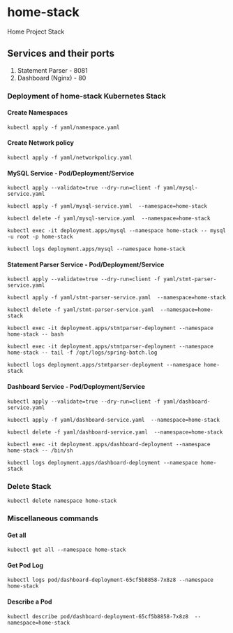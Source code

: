 # home-stack
Home Project Stack

## Services and their ports
1. Statement Parser - 8081
2. Dashboard (Nginx) - 80

### Deployment of home-stack Kubernetes Stack
#### Create Namespaces
````
kubectl apply -f yaml/namespace.yaml
````
#### Create Network policy
````
kubectl apply -f yaml/networkpolicy.yaml
````
#### MySQL Service - Pod/Deployment/Service
````
kubectl apply --validate=true --dry-run=client -f yaml/mysql-service.yaml 
````
````
kubectl apply -f yaml/mysql-service.yaml  --namespace=home-stack
````
````
kubectl delete -f yaml/mysql-service.yaml  --namespace=home-stack
````
````
kubectl exec -it deployment.apps/mysql --namespace home-stack -- mysql -u root -p home-stack
````
````
kubectl logs deployment.apps/mysql --namespace home-stack
````
#### Statement Parser Service - Pod/Deployment/Service
````
kubectl apply --validate=true --dry-run=client -f yaml/stmt-parser-service.yaml 
````
````
kubectl apply -f yaml/stmt-parser-service.yaml  --namespace=home-stack
````
````
kubectl delete -f yaml/stmt-parser-service.yaml  --namespace=home-stack
````
````
kubectl exec -it deployment.apps/stmtparser-deployment --namespace home-stack -- bash
````
````
kubectl exec -it deployment.apps/stmtparser-deployment --namespace home-stack -- tail -f /opt/logs/spring-batch.log
````
````
kubectl logs deployment.apps/stmtparser-deployment --namespace home-stack
````
#### Dashboard Service - Pod/Deployment/Service
````
kubectl apply --validate=true --dry-run=client -f yaml/dashboard-service.yaml 
````
````
kubectl apply -f yaml/dashboard-service.yaml  --namespace=home-stack
````
````
kubectl delete -f yaml/dashboard-service.yaml  --namespace=home-stack
````
````
kubectl exec -it deployment.apps/dashboard-deployment --namespace home-stack -- /bin/sh
````
````
kubectl logs deployment.apps/dashboard-deployment --namespace home-stack
````
### Delete Stack
````
kubectl delete namespace home-stack 
````

### Miscellaneous commands
#### Get all 
````
kubectl get all --namespace home-stack
````
#### Get Pod Log
````
kubectl logs pod/dashboard-deployment-65cf5b8858-7x8z8 --namespace home-stack
````
#### Describe a Pod
````
kubectl describe pod/dashboard-deployment-65cf5b8858-7x8z8  --namespace=home-stack
````
